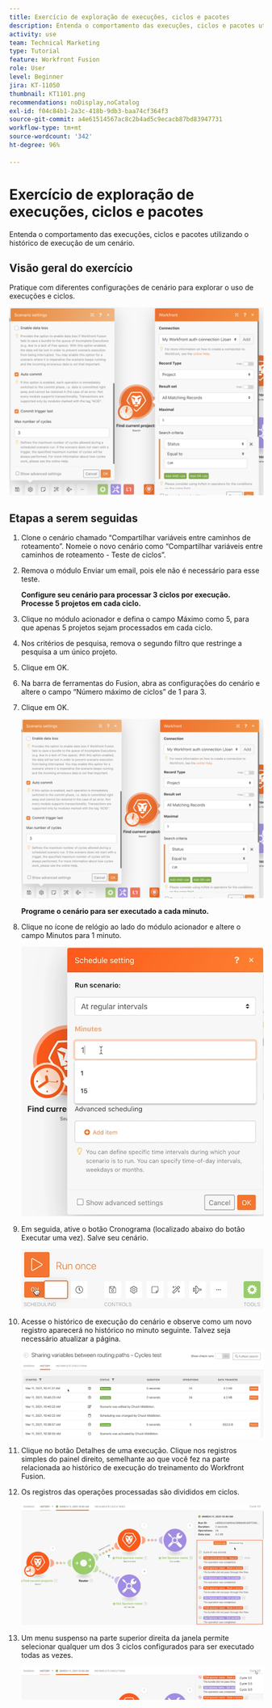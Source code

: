 ```yaml
---
title: Exercício de exploração de execuções, ciclos e pacotes
description: Entenda o comportamento das execuções, ciclos e pacotes utilizando o histórico de execução de um cenário.
activity: use
team: Technical Marketing
type: Tutorial
feature: Workfront Fusion
role: User
level: Beginner
jira: KT-11050
thumbnail: KT1101.png
recommendations: noDisplay,noCatalog
exl-id: f04c84b1-2a3c-418b-9db3-baa74cf364f3
source-git-commit: a4e61514567ac8c2b4ad5c9ecacb87bd83947731
workflow-type: tm+mt
source-wordcount: '342'
ht-degree: 96%

---
```


# Exercício de exploração de execuções, ciclos e pacotes

Entenda o comportamento das execuções, ciclos e pacotes utilizando o histórico de execução de um cenário.

## Visão geral do exercício

Pratique com diferentes configurações de cenário para explorar o uso de execuções e ciclos.

![Explorar execuções, ciclos e pacotes - Imagem 1](../12-exercises/assets/exploring-runs-cycles-and-bundles-walkthrough-1.png)

## Etapas a serem seguidas

1. Clone o cenário chamado “Compartilhar variáveis entre caminhos de roteamento”. Nomeie o novo cenário como “Compartilhar variáveis entre caminhos de roteamento - Teste de ciclos”.
1. Remova o módulo Enviar um email, pois ele não é necessário para esse teste.

   **Configure seu cenário para processar 3 ciclos por execução. Processe 5 projetos em cada ciclo.**

1. Clique no módulo acionador e defina o campo Máximo como 5, para que apenas 5 projetos sejam processados em cada ciclo.
1. Nos critérios de pesquisa, remova o segundo filtro que restringe a pesquisa a um único projeto.
1. Clique em OK.

1. Na barra de ferramentas do Fusion, abra as configurações do cenário e altere o campo “Número máximo de ciclos” de 1 para 3.
1. Clique em OK.

   ![Explorar execuções, ciclos e pacotes - Imagem 1](../12-exercises/assets/exploring-runs-cycles-and-bundles-walkthrough-1.png)


   **Programe o cenário para ser executado a cada minuto.**

1. Clique no ícone de relógio ao lado do módulo acionador e altere o campo Minutos para 1 minuto.

   ![Explorar execuções, ciclos e pacotes - Imagem 2](../12-exercises/assets/exploring-runs-cycles-and-bundles-walkthrough-2.png)

1. Em seguida, ative o botão Cronograma (localizado abaixo do botão Executar uma vez). Salve seu cenário.

   ![Explorar execuções, ciclos e pacotes - Imagem 3](../12-exercises/assets/exploring-runs-cycles-and-bundles-walkthrough-3.png)

1. Acesse o histórico de execução do cenário e observe como um novo registro aparecerá no histórico no minuto seguinte. Talvez seja necessário atualizar a página.

   ![Explorar execuções, ciclos e pacotes - Imagem 1](../12-exercises/assets/exploring-runs-cycles-and-bundles-walkthrough-4.png)

1. Clique no botão Detalhes de uma execução. Clique nos registros simples do painel direito, semelhante ao que você fez na parte relacionada ao histórico de execução do treinamento do Workfront Fusion.
1. Os registros das operações processadas são divididos em ciclos.

   ![Explorar execuções, ciclos e pacotes - Imagem 5](../12-exercises/assets/exploring-runs-cycles-and-bundles-walkthrough-5.png)

1. Um menu suspenso na parte superior direita da janela permite selecionar qualquer um dos 3 ciclos configurados para ser executado todas as vezes.

   ![Explorar execuções, ciclos e pacotes - Imagem 6](../12-exercises/assets/exploring-runs-cycles-and-bundles-walkthrough-6.png)
